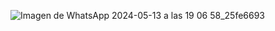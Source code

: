 ![Imagen de WhatsApp 2024-05-13 a las 19 06 58_25fe6693](https://github.com/juliamejia/DeteccionAmenazas/assets/98657146/0cfa0bd5-f6f2-4fa4-af63-59c9d28a946d)
